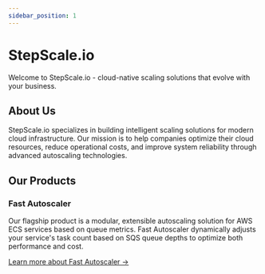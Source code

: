 ```yaml
---
sidebar_position: 1
---
```


# StepScale.io

Welcome to StepScale.io - cloud-native scaling solutions that evolve with your business.

## About Us

StepScale.io specializes in building intelligent scaling solutions for modern cloud infrastructure. Our mission is to help companies optimize their cloud resources, reduce operational costs, and improve system reliability through advanced autoscaling technologies.

## Our Products

### Fast Autoscaler

Our flagship product is a modular, extensible autoscaling solution for AWS ECS services based on queue metrics. Fast Autoscaler dynamically adjusts your service's task count based on SQS queue depths to optimize both performance and cost.

[Learn more about Fast Autoscaler →](./fast-autoscaler/intro)
